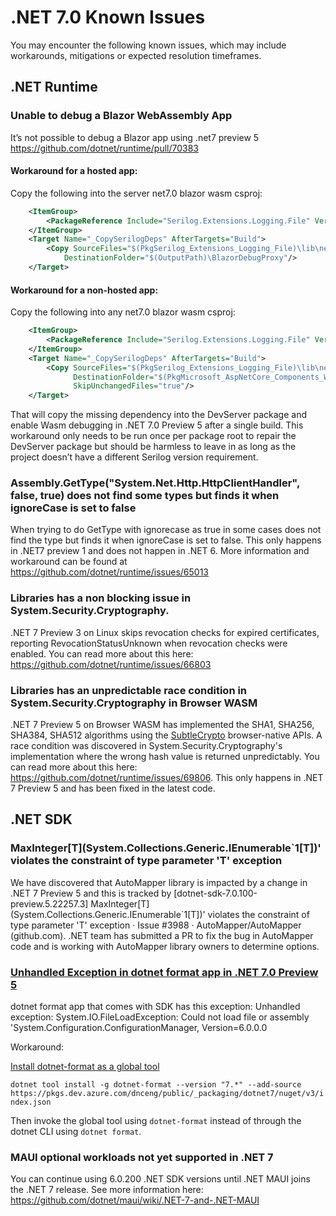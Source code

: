 # .NET 7.0 Known Issues

You may encounter the following known issues, which may include workarounds, mitigations or expected resolution timeframes.

## .NET Runtime

### Unable to debug a Blazor WebAssembly App

It’s not possible to debug a Blazor app using .net7 preview 5 https://github.com/dotnet/runtime/pull/70383

#### Workaround for a hosted app:
Copy the following into the server net7.0 blazor wasm csproj:

```xml
    <ItemGroup>
        <PackageReference Include="Serilog.Extensions.Logging.File" Version="2.0.0" ExcludeAssets="all" GeneratePathProperty="true"/>
    </ItemGroup>
    <Target Name="_CopySerilogDeps" AfterTargets="Build">
        <Copy SourceFiles="$(PkgSerilog_Extensions_Logging_File)\lib\netstandard2.0\Serilog.Extensions.Logging.File.dll"
	        DestinationFolder="$(OutputPath)\BlazorDebugProxy"/>
    </Target>
```

#### Workaround for a non-hosted app:
Copy the following into any net7.0 blazor wasm csproj:

```xml
    <ItemGroup>
        <PackageReference Include="Serilog.Extensions.Logging.File" Version="2.0.0" ExcludeAssets="all" GeneratePathProperty="true"/>
    </ItemGroup>
    <Target Name="_CopySerilogDeps" AfterTargets="Build">
        <Copy SourceFiles="$(PkgSerilog_Extensions_Logging_File)\lib\netstandard2.0\Serilog.Extensions.Logging.File.dll"
              DestinationFolder="$(PkgMicrosoft_AspNetCore_Components_WebAssembly_DevServer)\tools\BlazorDebugProxy"
              SkipUnchangedFiles="true"/>
    </Target> 
```
That will copy the missing dependency into the DevServer package and enable Wasm debugging in .NET 7.0 Preview 5 after a single build. This workaround only needs to be run once per package root to repair the DevServer package but should be harmless to leave in as long as the project doesn’t have a different Serilog version requirement.

### Assembly.GetType("System.Net.Http.HttpClientHandler", false, true) does not find some types but finds it when ignoreCase is set to false


When trying to do GetType with ignorecase as true in some cases does not find the type but finds it when ignoreCase is set to false.
This only happens in .NET7 preview 1 and does not happen in .NET 6.
More information and workaround can be found at https://github.com/dotnet/runtime/issues/65013

### Libraries has a non blocking issue in System.Security.Cryptography.
.NET 7 Preview 3 on Linux skips revocation checks for expired certificates, reporting RevocationStatusUnknown when revocation checks were enabled. You can read more about this here: https://github.com/dotnet/runtime/issues/66803

### Libraries has an unpredictable race condition in System.Security.Cryptography in Browser WASM
.NET 7 Preview 5 on Browser WASM has implemented the SHA1, SHA256, SHA384, SHA512 algorithms using the [SubtleCrypto](https://developer.mozilla.org/en-US/docs/Web/API/SubtleCrypto) browser-native APIs. A race condition was discovered in System.Security.Cryptography's implementation where the wrong hash value is returned unpredictably. You can read more about this here: https://github.com/dotnet/runtime/issues/69806. This only happens in .NET 7 Preview 5 and has been fixed in the latest code.

## .NET SDK

### MaxInteger[T]\(System.Collections.Generic.IEnumerable`1[T]\)' violates the constraint of type parameter 'T' exception

We have discovered that AutoMapper library is impacted by a change in .NET 7 Preview 5 and this is tracked by [dotnet-sdk-7.0.100-preview.5.22257.3] MaxInteger[T]\(System.Collections.Generic.IEnumerable`1[T]\)' violates the constraint of type parameter 'T' exception · Issue #3988 · AutoMapper/AutoMapper (github.com). .NET team has submitted a PR to fix the bug in AutoMapper code and is working with AutoMapper library owners to determine options.

### [Unhandled Exception in dotnet format app in .NET 7.0 Preview 5](https://github.com/dotnet/sdk/issues/25879)

dotnet format app that comes with SDK has this exception:
Unhandled exception: System.IO.FileLoadException: Could not load file or assembly 'System.Configuration.ConfigurationManager, Version=6.0.0.0

Workaround:

[Install dotnet-format as a global tool](https://github.com/dotnet/format#how-to-install-development-builds)

`dotnet tool install -g dotnet-format --version "7.*" --add-source https://pkgs.dev.azure.com/dnceng/public/_packaging/dotnet7/nuget/v3/index.json`

Then invoke the global tool using `dotnet-format` instead of through the dotnet CLI using `dotnet format`.


### MAUI optional workloads not yet supported in .NET 7

You can continue using 6.0.200 .NET SDK versions until .NET MAUI joins the .NET 7 release. See more information here: https://github.com/dotnet/maui/wiki/.NET-7-and-.NET-MAUI




